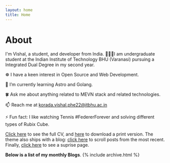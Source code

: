 ```yaml
---
layout: home
title: Home
---
```


# About

I'm Vishal, a student, and developer from India.
🧑🏻‍🎓I am undergraduate student at the Indian Institute of Technology BHU (Varanasi) pursuing a Integrated Dual Degree in my second year.

☸️ I have a keen interest in Open Source and Web Development.

🔭 I’m currently learning Astro and Golang.

🍀 Ask me about anything related to MEVN stack and related technologies.

📫 Reach me at korada.vishal.phe22@itbhu.ac.in

⚡ Fun fact: I like watching Tennis #FedererForever and solving different types of Rubix Cube.

[Click here](/Vishal91-4-Portfolio/) to see the full CV, and [here](/cv.pdf) to download a print version. The theme also ships with a blog: [click here](/posts) to scroll posts from the most recent. Finally, [click here](/404) to see a suprise page.

**Below is a list of my monthly Blogs**.
{% include archive.html %}
